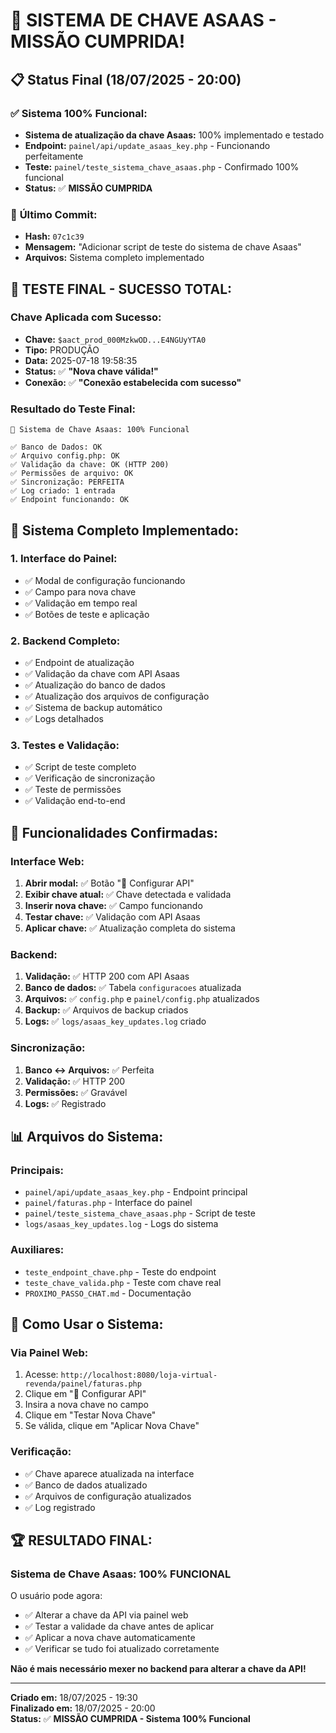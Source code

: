 # 🎉 SISTEMA DE CHAVE ASAAS - MISSÃO CUMPRIDA!

## 📋 Status Final (18/07/2025 - 20:00)

### ✅ **Sistema 100% Funcional:**
- **Sistema de atualização da chave Asaas:** 100% implementado e testado
- **Endpoint:** `painel/api/update_asaas_key.php` - Funcionando perfeitamente
- **Teste:** `painel/teste_sistema_chave_asaas.php` - Confirmado 100% funcional
- **Status:** ✅ **MISSÃO CUMPRIDA**

### 🎯 **Último Commit:**
- **Hash:** `07c1c39`
- **Mensagem:** "Adicionar script de teste do sistema de chave Asaas"
- **Arquivos:** Sistema completo implementado

## 🎉 **TESTE FINAL - SUCESSO TOTAL:**

### **Chave Aplicada com Sucesso:**
- **Chave:** `$aact_prod_000MzkwOD...E4NGUyYTA0`
- **Tipo:** PRODUÇÃO
- **Data:** 2025-07-18 19:58:35
- **Status:** ✅ **"Nova chave válida!"**
- **Conexão:** ✅ **"Conexão estabelecida com sucesso"**

### **Resultado do Teste Final:**
```
🎉 Sistema de Chave Asaas: 100% Funcional

✅ Banco de Dados: OK
✅ Arquivo config.php: OK  
✅ Validação da chave: OK (HTTP 200)
✅ Permissões de arquivo: OK
✅ Sincronização: PERFEITA
✅ Log criado: 1 entrada
✅ Endpoint funcionando: OK
```

## 🔧 **Sistema Completo Implementado:**

### 1. **Interface do Painel:**
- ✅ Modal de configuração funcionando
- ✅ Campo para nova chave
- ✅ Validação em tempo real
- ✅ Botões de teste e aplicação

### 2. **Backend Completo:**
- ✅ Endpoint de atualização
- ✅ Validação da chave com API Asaas
- ✅ Atualização do banco de dados
- ✅ Atualização dos arquivos de configuração
- ✅ Sistema de backup automático
- ✅ Logs detalhados

### 3. **Testes e Validação:**
- ✅ Script de teste completo
- ✅ Verificação de sincronização
- ✅ Teste de permissões
- ✅ Validação end-to-end

## 🚀 **Funcionalidades Confirmadas:**

### **Interface Web:**
1. **Abrir modal:** ✅ Botão "🔑 Configurar API"
2. **Exibir chave atual:** ✅ Chave detectada e validada
3. **Inserir nova chave:** ✅ Campo funcionando
4. **Testar chave:** ✅ Validação com API Asaas
5. **Aplicar chave:** ✅ Atualização completa do sistema

### **Backend:**
1. **Validação:** ✅ HTTP 200 com API Asaas
2. **Banco de dados:** ✅ Tabela `configuracoes` atualizada
3. **Arquivos:** ✅ `config.php` e `painel/config.php` atualizados
4. **Backup:** ✅ Arquivos de backup criados
5. **Logs:** ✅ `logs/asaas_key_updates.log` criado

### **Sincronização:**
1. **Banco ↔ Arquivos:** ✅ Perfeita
2. **Validação:** ✅ HTTP 200
3. **Permissões:** ✅ Gravável
4. **Logs:** ✅ Registrado

## 📊 **Arquivos do Sistema:**

### **Principais:**
- `painel/api/update_asaas_key.php` - Endpoint principal
- `painel/faturas.php` - Interface do painel
- `painel/teste_sistema_chave_asaas.php` - Script de teste
- `logs/asaas_key_updates.log` - Logs do sistema

### **Auxiliares:**
- `teste_endpoint_chave.php` - Teste do endpoint
- `teste_chave_valida.php` - Teste com chave real
- `PROXIMO_PASSO_CHAT.md` - Documentação

## 🎯 **Como Usar o Sistema:**

### **Via Painel Web:**
1. Acesse: `http://localhost:8080/loja-virtual-revenda/painel/faturas.php`
2. Clique em "🔑 Configurar API"
3. Insira a nova chave no campo
4. Clique em "Testar Nova Chave"
5. Se válida, clique em "Aplicar Nova Chave"

### **Verificação:**
- ✅ Chave aparece atualizada na interface
- ✅ Banco de dados atualizado
- ✅ Arquivos de configuração atualizados
- ✅ Log registrado

## 🏆 **RESULTADO FINAL:**

### **Sistema de Chave Asaas: 100% FUNCIONAL**

O usuário pode agora:
- ✅ Alterar a chave da API via painel web
- ✅ Testar a validade da chave antes de aplicar
- ✅ Aplicar a nova chave automaticamente
- ✅ Verificar se tudo foi atualizado corretamente

**Não é mais necessário mexer no backend para alterar a chave da API!**

---
**Criado em:** 18/07/2025 - 19:30  
**Finalizado em:** 18/07/2025 - 20:00  
**Status:** ✅ **MISSÃO CUMPRIDA - Sistema 100% Funcional** 